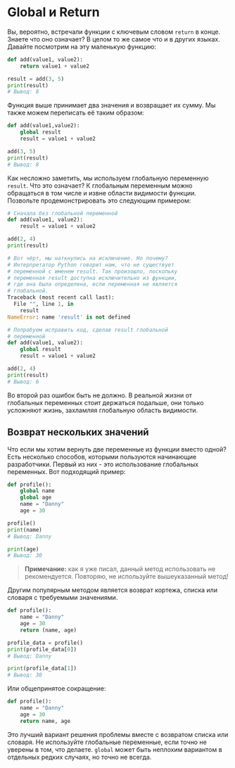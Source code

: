 # Global и Return

Вы, вероятно, встречали функции с ключевым словом `return` в конце. Знаете
что оно означает? В целом то же самое что и в других языках. Давайте
посмотрим на эту маленькую функцию:

```python
def add(value1, value2):
    return value1 + value2

result = add(3, 5)
print(result)
# Вывод: 8
```

Функция выше принимает два значения и возвращает их сумму. Мы также можем
переписать её таким образом:

```python
def add(value1,value2):
    global result
    result = value1 + value2

add(3, 5)
print(result)
# Вывод: 8
```

Как несложно заметить, мы используем глобальную переменную `result`. Что это
означает? К глобальным переменным можно обращаться в том числе и извне области
видимости функции. Позвольте продемонстрировать это следующим примером:

```python
# Сначала без глобальной переменной
def add(value1, value2):
    result = value1 + value2

add(2, 4)
print(result)

# Вот чёрт, мы наткнулись на исключение. Но почему?
# Интерпретатор Python говорит нам, что не существует
# переменной с именем result. Так произошло, поскольку
# переменная result доступна исключительно из функции,
# где она была определена, если переменная не является
# глобальной.
Traceback (most recent call last):
  File "", line 1, in
    result
NameError: name 'result' is not defined

# Попробуем исправить код, сделав result глобальной
# переменной
def add(value1, value2):
    global result
    result = value1 + value2

add(2, 4)
print(result)
# Вывод: 6
```

Во второй раз ошибок быть не должно. В реальной жизни от глобальных переменных
стоит держаться подальше, они только усложняют жизнь, захламляя глобальную
область видимости.

## Возврат нескольких значений

Что если мы хотим вернуть две переменные из функции вместо одной? Есть
несколько способов, которыми пользуются начинающие разработчики. Первый из
них - это использование глобальных переменных. Вот подходящий пример:

```python
def profile():
    global name
    global age
    name = "Danny"
    age = 30

profile()
print(name)
# Вывод: Danny

print(age)
# Вывод: 30
```

> **Примечание:** как я уже писал, данный метод использовать не рекомендуется.
Повторяю, не используйте вышеуказанный метод!

Другим популярным методом является возврат кортежа, списка или словаря с
требуемыми значениями.

```python
def profile():
    name = "Danny"
    age = 30
    return (name, age)

profile_data = profile()
print(profile_data[0])
# Вывод: Danny

print(profile_data[1])
# Вывод: 30
```

Или общепринятое сокращение:

```python
def profile():
    name = "Danny"
    age = 30
    return name, age
```

Это лучший вариант решения проблемы вместе с возвратом списка или словаря.
Не используйте глобальные переменные, если точно не уверены в том, что делаете.
`global` может быть неплохим вариантом в отдельных редких случаях, но точно
не всегда.
